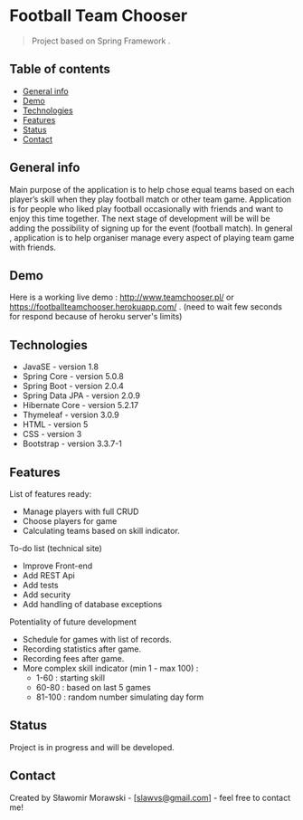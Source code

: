 # Football Team Chooser
> Project based on Spring Framework .

## Table of contents
* [General info](#general-info)
* [Demo](#Demo)
* [Technologies](#technologies)
* [Features](#features)
* [Status](#status)
* [Contact](#contact)

## General info
Main purpose of the application is to help chose equal teams based on each player’s skill when they play football match or other team game. Application is for people who liked play football occasionally with friends and want to enjoy this time together.
The next stage of development will be will be adding the possibility of signing up for the event (football match).
In general , application is to help organiser manage every aspect of playing team game with friends.

## Demo
Here is a working live demo : http://www.teamchooser.pl/ or https://footballteamchooser.herokuapp.com/ . 
(need to wait few seconds for respond because of heroku server's limits)

## Technologies
* JavaSE - version 1.8
* Spring Core - version 5.0.8
* Spring Boot - version 2.0.4
* Spring Data JPA - version 2.0.9
* Hibernate Core - version 5.2.17
* Thymeleaf - version 3.0.9
* HTML - version 5
* CSS - version 3
* Bootstrap - version 3.3.7-1

## Features
List of features ready:
* Manage players with full CRUD
* Choose players for game
* Calculating teams based on skill indicator.

To-do list (technical site)
* Improve Front-end
* Add REST Api
* Add tests
* Add security
* Add handling of database exceptions

Potentiality of future development
* Schedule for games with list of records.
* Recording statistics after game.
* Recording fees after game.
* More complex skill indicator (min 1 - max 100) : 
    * 1-60 : starting skill
    * 60-80 : based on last 5 games
    * 81-100 : random number simulating day form

## Status
Project is in progress and will be developed.

## Contact
Created by Sławomir Morawski - [slawvs@gmail.com] - feel free to contact me!
